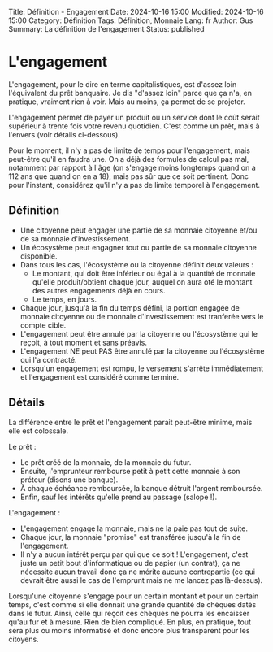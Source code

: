 Title: Définition - Engagement
Date: 2024-10-16 15:00
Modified: 2024-10-16 15:00
Category: Définition
Tags: Définition, Monnaie
Lang: fr
Author: Gus
Summary: La définition de l'engagement
Status: published

# L'engagement

L'engagement, pour le dire en terme capitalistiques, est d'assez loin l'équivalent du prêt banquaire.
Je dis "d'assez loin" parce que ça n'a, en pratique, vraiment rien à voir.
Mais au moins, ça permet de se projeter.

L'engagement permet de payer un produit ou un service dont le coût serait supérieur à trente fois votre revenu quotidien.
C'est comme un prêt, mais à l'envers (voir détails ci-dessous).

Pour le moment, il n'y a pas de limite de temps pour l'engagement, mais peut-être qu'il en faudra une.
On a déjà des formules de calcul pas mal, notamment par rapport à l'âge (on s'engage moins longtemps quand on a 112 ans que quand on en a 18), mais pas sûr que ce soit pertinent. Donc pour l'instant, considérez qu'il n'y a pas de limite temporel à l'engagement.

## Définition

* Une citoyenne peut engager une partie de sa monnaie citoyenne et/ou de sa monnaie d'investissement.
* Un écosystème peut engagner tout ou partie de sa monnaie citoyenne disponible.
* Dans tous les cas, l'écosystème ou la citoyenne définit deux valeurs :
    * Le montant, qui doit être inférieur ou égal à la quantité de monnaie qu'elle produit/obtient chaque jour, auquel on aura oté le montant des autres engagements déjà en cours.
    * Le temps, en jours.
* Chaque jour, jusqu'à la fin du temps défini, la portion engagée de monnaie citoyenne ou de monnaie d'investissement est tranferée vers le compte cible.
* L'engagement peut être annulé par la citoyenne ou l'écosystème qui le reçoit, à tout moment et sans préavis.
* L'engagement NE peut PAS être annulé par la citoyenne ou l'écosystème qui l'a contracté.
* Lorsqu'un engagement est rompu, le versement s'arrête immédiatement et l'engagement est considéré comme terminé.

## Détails

La différence entre le prêt et l'engagement parait peut-être minime, mais elle est colossale.

Le prêt :

* Le prêt créé de la monnaie, de la monnaie du futur.
* Ensuite, l'emprunteur rembourse petit à petit cette monnaie à son préteur (disons une banque).
* À chaque échéance remboursée, la banque détruit l'argent remboursée.
* Enfin, sauf les intérêts qu'elle prend au passage (salope !).

L'engagement :

* L'engagement engage la monnaie, mais ne la paie pas tout de suite.
* Chaque jour, la monnaie "promise" est transférée jusqu'à la fin de l'engagement.
* Il n'y a aucun intérêt perçu par qui que ce soit ! L'engagement, c'est juste un petit bout d'informatique ou de papier (un contrat), ça ne nécessite aucun travail donc ça ne mérite aucune contrepartie (ce qui devrait être aussi le cas de l'emprunt mais ne me lancez pas là-dessus).

Lorsqu'une citoyenne s'engage pour un certain montant et pour un certain temps, c'est comme si elle donnait une grande quantité de chèques datés dans le futur.
Ainsi, celle qui reçoit ces chèques ne pourra les encaisser qu'au fur et à mesure.
Rien de bien compliqué.
En plus, en pratique, tout sera plus ou moins informatisé et donc encore plus transparent pour les citoyens.
